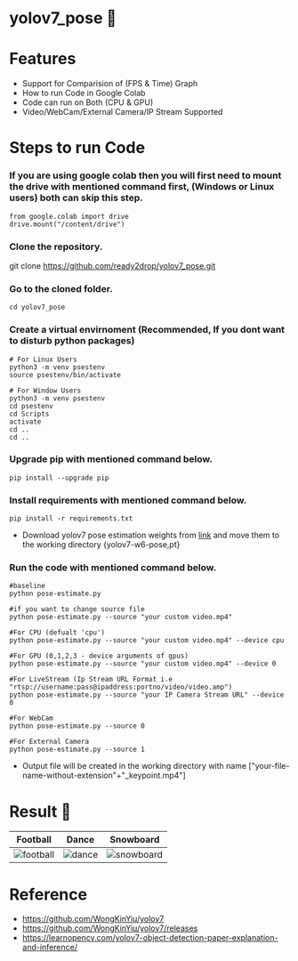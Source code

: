 # yolov7_pose   :two_men_holding_hands:



# Features
 - Support for Comparision of (FPS & Time) Graph
 - How to run Code in Google Colab
 - Code can run on Both (CPU & GPU)
 - Video/WebCam/External Camera/IP Stream Supported


# Steps to run Code
 
 ### If you are using google colab then you will first need to mount the drive with mentioned command first, (Windows or Linux users) both can skip this step.
 ``` 
 from google.colab import drive
 drive.mount("/content/drive")
 ```
 ### Clone the repository.
 git clone https://github.com/ready2drop/yolov7_pose.git

 ### Go to the cloned folder.
 ```
 cd yolov7_pose
 ```
 ### Create a virtual envirnoment (Recommended, If you dont want to disturb python packages)
 ```
 # For Linux Users
 python3 -m venv psestenv
 source psestenv/bin/activate

 # For Window Users
 python3 -m venv psestenv
 cd psestenv
 cd Scripts
 activate
 cd ..
 cd ..
 ```

 ### Upgrade pip with mentioned command below.
 ```
 pip install --upgrade pip
 ```

 ### Install requirements with mentioned command below.
 ```
 pip install -r requirements.txt
 ```

 - Download yolov7 pose estimation weights from [link](https://github.com/WongKinYiu/yolov7/releases/download/v0.1/yolov7-w6-pose.pt) and move them to the working directory {yolov7-w6-pose,pt}

 ### Run the code with mentioned command below.

 ```
 #baseline
 python pose-estimate.py

 #if you want to change source file
 python pose-estimate.py --source "your custom video.mp4"

 #For CPU (defualt 'cpu')
 python pose-estimate.py --source "your custom video.mp4" --device cpu

 #For GPU (0,1,2,3 - device arguments of gpus)
 python pose-estimate.py --source "your custom video.mp4" --device 0

 #For LiveStream (Ip Stream URL Format i.e "rtsp://username:pass@ipaddress:portno/video/video.amp")
 python pose-estimate.py --source "your IP Camera Stream URL" --device 0

 #For WebCam
 python pose-estimate.py --source 0

 #For External Camera
 python pose-estimate.py --source 1
 ```
 
- Output file will be created in the working directory with name ["your-file-name-without-extension"+"_keypoint.mp4"] 

# Result   :mega:
|Football|Dance|Snowboard|
|---|---|---|
|![football](https://github.com/ready2drop/yolov7_pose/assets/89971553/6969ec65-2288-4c01-8799-3cb462169e06)|![dance](https://github.com/ready2drop/yolov7_pose/assets/89971553/bc3a8d65-112d-4223-8668-65e076e5acc6)|![snowboard](https://github.com/ready2drop/yolov7_pose/assets/89971553/d9fd1552-9ac2-4738-bff8-4373c9245a16) |


# Reference
- https://github.com/WongKinYiu/yolov7
- https://github.com/WongKinYiu/yolov7/releases
- https://learnopencv.com/yolov7-object-detection-paper-explanation-and-inference/
